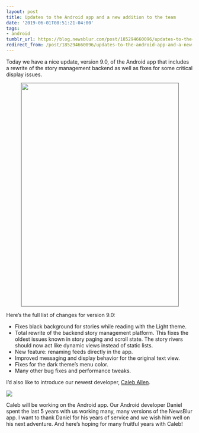 ```yaml
---
layout: post
title: Updates to the Android app and a new addition to the team
date: '2019-06-01T08:51:21-04:00'
tags:
- android
tumblr_url: https://blog.newsblur.com/post/185294660096/updates-to-the-android-app-and-a-new-addition-to
redirect_from: /post/185294660096/updates-to-the-android-app-and-a-new-addition-to
---
```

Today we have a nice update, version 9.0, of the Android app that includes a rewrite of the story management backend as well as fixes for some critical display issues.

<figure class="tmblr-full" data-orig-height="1920" data-orig-width="1080" data-orig-src="https://s3.amazonaws.com/static.newsblur.com/blog/android-9.png"><img src="https://64.media.tumblr.com/357db7a4708c6d6f1f2aac9552e02d3d/tumblr_inline_psfg1ltPMP1qg4k90_540.png" width="600" style="width: 600px; margin: 0 auto;border:1px solid #606060" data-orig-height="1920" data-orig-width="1080" data-orig-src="https://s3.amazonaws.com/static.newsblur.com/blog/android-9.png"></figure>

Here’s the full list of changes for version 9.0:

- Fixes black background for stories while reading with the Light theme.
- Total rewrite of the backend story management platform. This fixes the oldest issues known in story paging and scroll state. The story rivers should now act like dynamic views instead of static lists.
- New feature: renaming feeds directly in the app.
- Improved messaging and display behavior for the original text view.
- Fixes for the dark theme’s menu color.
- Many other bug fixes and performance tweaks.

I’d also like to introduce our newest developer, [Caleb Allen](https://github.com/caleb-allen).

![](http://static.newsblur.com.s3.amazonaws.com/blog/caleb-allen.jpeg)

Caleb will be working on the Android app. Our Android developer Daniel spent the last 5 years with us working many, many versions of the NewsBlur app. I want to thank Daniel for his years of service and we wish him well on his next adventure. And here’s hoping for many fruitful years with Caleb!

